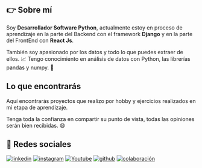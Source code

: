 ## 👉 Sobre mí
Soy **Desarrollador Software Python**, actualmente estoy en proceso de aprendizaje en la parte del Backend con el framework **Django** y en la parte del FrontEnd con **React Js**. 

También soy apasionado por los datos y todo lo que puedes extraer de ellos. :chart_with_upwards_trend:
Tengo conocimiento en análisis de datos con Python, las librerías pandas y numpy. :snake: 

## Lo que encontrarás
Aquí encontrarás proyectos que realizo por hobby y ejercicios realizados en mi etapa de aprendizaje.

Tenga toda la confianza en compartir su punto de vista, todas las opiniones serán bien recibidas. :smile:





## :link: Redes sociales
[![linkedin](https://img.shields.io/static/v1?label=&message=linkedin&color=0e76a8&logo=linkedin&logoColor=white&style=for-the-badge)](https://www.linkedin.com/in/carlosangulob/)
[![instagram](https://img.shields.io/static/v1?label=&message=instagram&color=5B51D8&logo=instagram&logoColor=white&style=for-the-badge)](https://www.instagram.com/c.carlb/)
[![Youtube](https://img.shields.io/static/v1?label=&message=youtube&color=FF0000&logo=youtube&logoColor=white&style=for-the-badge)](https://www.youtube.com/@codescarsoftware8346)
[![github](https://img.shields.io/static/v1?label=&message=github&color=171515&logo=github&logoColor=white&style=for-the-badge)](https://github.com/Carlos-Angul0)
[![colaboración](https://img.shields.io/static/v1?label=&message=colaboracion&color=blue&logo=teach&logoColor=white&style=for-the-badge)](http://)
